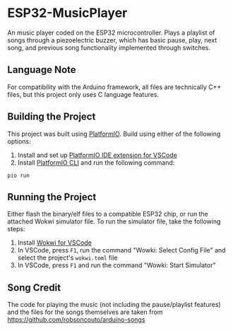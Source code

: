 # ESP32-MusicPlayer
An music player coded on the ESP32 microcontroller. Plays a playlist of songs through a piezoelectric buzzer, which has basic pause, play, next song, and previous song functionality implemented through switches.

## Language Note
For compatibility with the Arduino framework, all files are technically C++ files, but this project only uses C language features.

## Building the Project
This project was built using [PlatformIO](https://platformio.org/). Build using either of the following options:

1. Install and set up [PlatformIO IDE extension for VSCode](https://platformio.org/install/ide?install=vscode)
2. Install [PlatformIO CLI](https://docs.platformio.org/en/latest/core/installation/index.html) and run the following command:
```
pio run
```

## Running the Project
Either flash the binary/elf files to a compatible ESP32 chip, or run the attached Wokwi simulator file. To run the simulator file, take the following steps:

1. Install [Wokwi for VSCode](https://docs.wokwi.com/vscode/getting-started)
2. In VSCode, press `F1`, run the command "Wowki: Select Config File" and select the project's `wokwi.toml` file
3. In VSCode, press `F1` and run the command "Wowki: Start Simulator"

## Song Credit
The code for playing the music (not including the pause/playlist features) and the files for the songs themselves are taken from https://github.com/robsoncouto/arduino-songs

